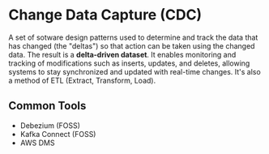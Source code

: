 # Change Data Capture (CDC)
A set of sotware design patterns used to determine and track the data that 
has changed (the "deltas") so that action can be taken using the changed 
data. The result is a **delta-driven dataset**.
It enables monitoring and tracking of modifications such as inserts, 
updates, and deletes, allowing systems to stay synchronized and updated 
with real-time changes.
It's also a method of ETL (Extract, Transform, Load).

## Common Tools
- Debezium (FOSS)
- Kafka Connect (FOSS)
- AWS DMS
